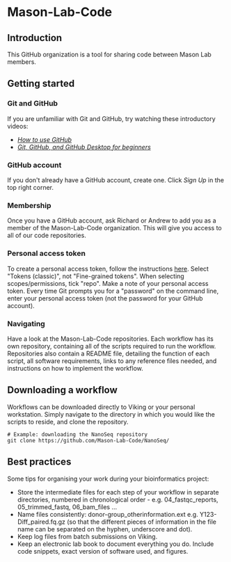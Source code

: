 # Mason-Lab-Code

## Introduction 

This GitHub organization is a tool for sharing code between Mason Lab members. 

## Getting started 

### Git and GitHub

If you are unfamiliar with Git and GitHub, try watching these introductory videos: 
* [*How to use GitHub*](https://www.youtube.com/watch?v=PQsJR8ci3J0)
* [*Git, GitHub, and GitHub Desktop for beginners*](https://www.youtube.com/watch?v=8Dd7KRpKeaE)

### GitHub account

If you don't already have a GitHub account, create one. Click *Sign Up* in the top right corner. 

### Membership

Once you have a GitHub account, ask Richard or Andrew to add you as a member of the Mason-Lab-Code organization. This will give you access to all of our code repositories.  

### Personal access token

To create a personal access token, follow the instructions [here](https://docs.github.com/en/authentication/keeping-your-account-and-data-secure/creating-a-personal-access-token). 
Select "Tokens (classic)", not "Fine-grained tokens". 
When selecting scopes/permissions, tick "repo". 
Make a note of your personal access token. 
Every time Git prompts you for a "password" on the command line, enter your personal access token (not the password for your GitHub account). 

### Navigating

Have a look at the Mason-Lab-Code repositories. Each workflow has its own repository, containing all of the scripts required to run the workflow. Repositories also contain a README file, detailing the function of each script, all software requirements, links to any reference files needed, and instructions on how to implement the workflow. 

## Downloading a workflow 

Workflows can be downloaded directly to Viking or your personal workstation. Simply navigate to the directory in which you would like the scripts to reside, and clone the repository. 
```
# Example: downloading the NanoSeq repository
git clone https://github.com/Mason-Lab-Code/NanoSeq/
```

## Best practices 

Some tips for organising your work during your bioinformatics project: 
* Store the intermediate files for each step of your workflow in separate directories, numbered in chronological order - e.g. 04_fastqc_reports, 05_trimmed_fastq, 06_bam_files … 
* Name files consistently: donor-group_otherinformation.ext e.g. Y123-Diff_paired.fq.gz (so that the different pieces of information in the file name can be separated on the hyphen, underscore and dot). 
* Keep log files from batch submissions on Viking. 
* Keep an electronic lab book to document everything you do. Include code snippets, exact version of software used, and figures. 
